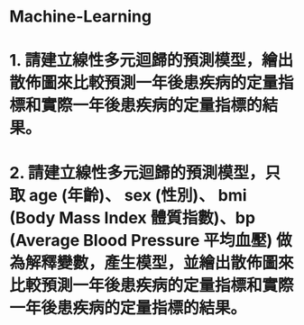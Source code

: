 # Machine-Learning
# 1. 請建立線性多元迴歸的預測模型，繪出散佈圖來比較預測一年後患疾病的定量指標和實際一年後患疾病的定量指標的結果。
# 2. 請建立線性多元迴歸的預測模型，只取 age (年齡)、 sex (性別)、 bmi (Body Mass Index 體質指數)、bp (Average Blood Pressure 平均血壓) 做為解釋變數，產生模型，並繪出散佈圖來比較預測一年後患疾病的定量指標和實際一年後患疾病的定量指標的結果。
